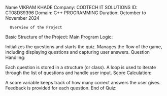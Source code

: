 Name VIKRAM KHADE
Company: CODTECH IT SOLUTIONS
ID: CT08DS9396
Domain: C++ PROGRAMMING
Duration: Octomber to November 2024

      Overview of the Project

Basic Structure of the Project:
Main Program Logic:

Initializes the questions and starts the quiz.
Manages the flow of the game, including displaying questions and capturing user answers.
Question Handling:

Each question is stored in a structure (or class).
A loop is used to iterate through the list of questions and handle user input.
Score Calculation:

A score variable keeps track of how many correct answers the user gives.
Feedback is provided for each question.
End of Quiz:



